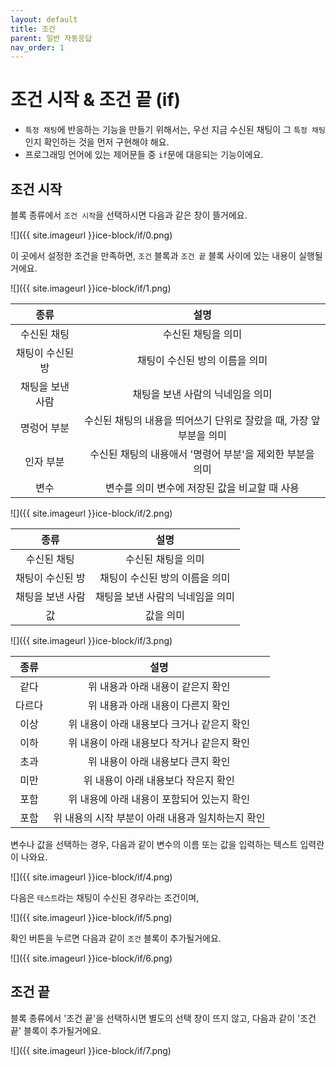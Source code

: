 ```yaml
---
layout: default
title: 조건
parent: 일반 자동응답
nav_order: 1
---
```


# 조건 시작 & 조건 끝 (if)

* `특정 채팅`에 반응하는 기능을 만들기 위해서는, 우선 지금 수신된 채팅이 그 `특정 채팅`인지 확인하는 것을 먼저 구현해야 해요.
* 프로그래밍 언어에 있는 제어문들 중 `if`문에 대응되는 기능이에요.

## 조건 시작

블록 종류에서 `조건 시작`을 선택하시면 다음과 같은 창이 뜰거에요.

![]({{ site.imageurl }}ice-block/if/0.png)

이 곳에서 설정한 조건을 만족하면, `조건` 블록과 `조건 끝` 블록 사이에 있는 내용이 실행될거에요.

![]({{ site.imageurl }}ice-block/if/1.png)


|종류|설명|
|:--:|:--:|
|수신된 채팅|수신된 채팅을 의미|
|채팅이 수신된 방|채팅이 수신된 방의 이름을 의미|
|채팅을 보낸 사람|채팅을 보낸 사람의 닉네임을 의미|
|명렁어 부분|수신된 채팅의 내용을 띄어쓰기 단위로 잘랐을 때, 가장 앞부분을 의미|
|인자 부분|수신된 채팅의 내용애서 '명령어 부분'을 제외한 부분을 의미|
|변수|변수를 의미 변수에 저장된 값을 비교할 때 사용|

![]({{ site.imageurl }}ice-block/if/2.png)

|종류|설명|
|:--:|:--:|
|수신된 채팅|수신된 채팅을 의미|
|채팅이 수신된 방|채팅이 수신된 방의 이름을 의미|
|채팅을 보낸 사람|채팅을 보낸 사람의 닉네임을 의미|
|값|값을 의미|

![]({{ site.imageurl }}ice-block/if/3.png)

|종류|설명|
|:--:|:--:|
|같다|위 내용과 아래 내용이 같은지 확인|
|다르다|위 내용과 아래 내용이 다른지 확인|
|이상|위 내용이 아래 내용보다 크거나 같은지 확인|
|이하|위 내용이 아래 내용보다 작거나 같은지 확인|
|초과|위 내용이 아래 내용보다 큰지 확인|
|미만|위 내용이 아래 내용보다 작은지 확인|
|포함|위 내용에 아래 내용이 포함되어 있는지 확인|
|포함|위 내용의 시작 부분이 아래 내용과 일치하는지 확인|

변수나 값을 선택하는 경우, 다음과 같이 변수의 이름 또는 값을 입력하는 텍스트 입력란이 나와요.

![]({{ site.imageurl }}ice-block/if/4.png)

다음은 `테스트`라는 채팅이 수신된 경우라는 조건이며,

![]({{ site.imageurl }}ice-block/if/5.png)

확인 버튼을 누르면 다음과 같이 `조건` 블록이 추가될거에요.

![]({{ site.imageurl }}ice-block/if/6.png)



## 조건 끝

블록 종류에서 '조건 끝'을 선택하시면 별도의 선택 창이 뜨지 않고, 다음과 같이 '조건 끝' 블록이 추가될거에요.

![]({{ site.imageurl }}ice-block/if/7.png)